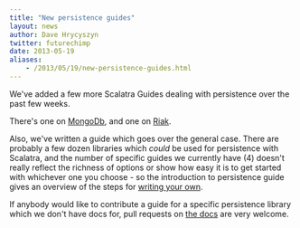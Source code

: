 ```yaml
---
title: "New persistence guides"
layout: news
author: Dave Hrycyszyn
twitter: futurechimp
date: 2013-05-19
aliases:
    - /2013/05/19/new-persistence-guides.html
---
```


We've added a few more Scalatra Guides dealing with persistence over the
past few weeks.

<!--more-->


There's one on [MongoDb](/guides/2.2/persistence/mongodb.html),
and one on [Riak](/guides/2.2/persistence/riak.html).

Also, we've written a guide which goes over the general case. There are
probably a few dozen libraries which *could* be used for persistence
with Scalatra, and the number of specific guides we currently have (4)
doesn't really reflect the richness of options or show how easy it is to
get started with whichever one you choose - so the introduction to
persistence guide gives an overview of the steps for
[writing your own](/guides/2.2/persistence/introduction.html).

If anybody would like to contribute a guide for a specific persistence
library which we don't have docs for, pull requests on
[the docs](https://github.com/scalatra/scalatra-website)
are very welcome.
